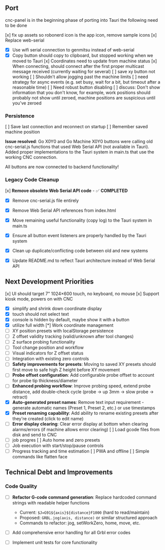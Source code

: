 

## Port
cnc-panel is in the beginning phase of porting into Tauri the following need to be done

[x] fix up assets so robonerd icon is the app icon, remove sample icons
[x] Replace web-serial
- [x] Use wifi serial connection to genmitsu instead of web-serial
- [x] Copy button should copy to clipboard, but stopped working when we moved to Tauri
[x] Coordinates need to update from machine status
[x] When connecting, should connect after the first proper multicast message received (currently waiting for several) 
[ ] save xy button not working
[ ] Shouldn't allow jogging past the machine limits
[ ] need strategy for async events (e.g. set busy, wait for a bit, but timeout after a reasonable time)
[ ] Need robust button disabling
[ ] discuss: Don't show information that you don't know, for example, work positions should probably not show until zeroed, machine positions are suspicious until you've zeroed

### Persistence
[ ] Save last connection and reconnect on startup
[ ] Remember saved machine position


**Issue resolved**: Go X0Y0 and Go Machine X0Y0 buttons were calling old cnc-serial.js functions that used Web Serial API (not available in Tauri). Added proper implementations to the Tauri system in main.ts that use the working CNC connection.

All buttons are now connected to backend functionality!

### Legacy Code Cleanup
[x] **Remove obsolete Web Serial API code** - ✅ **COMPLETED**
  - [x] Remove cnc-serial.js file entirely
  - [x] Remove Web Serial API references from index.html  
  - [x] Move remaining useful functionality (copy log) to the Tauri system in main.ts
  - [x] Ensure all button event listeners are properly handled by the Tauri system
  - [x] Clean up duplicate/conflicting code between old and new systems
  - [x] Update README.md to reflect Tauri architecture instead of Web Serial API 


## Next Development Priorities
[x] UI should target 7" 1024×600 touch, no keyboard, no mouse
[x] Support kiosk mode, powers on with CNC
- [x] simplify and shrink down coordinate display
- [x] touch should not select text
- [x] console is hidden by default, maybe show it with a button
- [x] utilize full width
[*] Work coordinate management
- [ ] XY position presets with localStorage persistence
- [ ] Z offset validity tracking (valid/unknown after tool changes)
- [ ] Z surface probing functionality
- [ ] Tool change position and workflow
- [ ] Visual indicators for Z offset status
- [ ] Integration with existing zero controls
- [ ] **Safety improvements for presets**: Moving to saved XY presets should first move to safe high Z height before XY movement
- [ ] **Probe offset configuration**: Add configurable probe offset to account for probe tip thickness/diameter  
- [ ] **Enhanced probing workflow**: Improve probing speed, extend probe distance, add double-check cycle (probe → up 3mm → slow probe → retract)
- [x] **Auto-generated preset names**: Remove text input requirement - generate automatic names (Preset 1, Preset 2, etc.) or use timestamps
- [x] **Preset renaming capability**: Add ability to rename existing presets after they're created (click to edit name)
- [ ] **Error display clearing**: Clear error display at bottom when clearing alarms/errors (if machine allows error clearing)
[ ] Load gcode files from disk and send to CNC
- [ ] job progres
[ ] Auto home and zero presets
- [ ] Job execution with start/stop/pause controls
- [ ] Progress tracking and time estimation
[ ] PWA and offline
[ ] Simple commands like flatten face

## Technical Debt and Improvements

### Code Quality
- [ ] **Refactor G-code command generation**: Replace hardcoded command strings with readable helper functions
  - Current: `$J=G91${axis}${distance}F1000` (hard to read/maintain)
  - Proposed: `GRBL.jog(axis, distance)` or similar structured approach
  - Commands to refactor: jog, setWorkZero, home, move, etc.
- [ ] Add comprehensive error handling for all Grbl error codes
- [ ] Implement unit tests for core functionality




